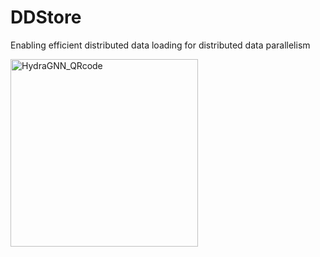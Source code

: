 # DDStore
Enabling efficient distributed data loading for distributed data parallelism

<img src="https://github.com/allaffa/DDStore/assets/2488656/88a3b139-062d-41e8-a8d7-40c1a144d897" alt="HydraGNN_QRcode" width="300" />
